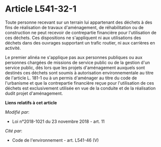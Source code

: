 # Article L541-32-1

Toute personne recevant sur un terrain lui appartenant des déchets à des fins de réalisation de travaux d'aménagement, de
réhabilitation ou de construction ne peut recevoir de contrepartie financière pour l'utilisation de ces déchets. Ces
dispositions ne s'appliquent ni aux utilisations des déchets dans des ouvrages supportant un trafic routier, ni aux carrières
en activité.

Le premier alinéa ne s'applique pas aux personnes publiques ou aux personnes chargées de missions de service public ou de la
gestion d'un service public, dès lors que les projets d'aménagement auxquels sont destinés ces déchets sont soumis à
autorisation environnementale au titre de l'article L. 181-1 ou à un permis d'aménager au titre du code de l'urbanisme et que
la contrepartie financière reçue pour l'utilisation de ces déchets est exclusivement utilisée en vue de la conduite et de la
réalisation dudit projet d'aménagement.

**Liens relatifs à cet article**

_Modifié par_:

  - Loi n°2018-1021 du 23 novembre 2018 - art. 11

_Cité par_:

  - Code de l'environnement - art. L541-46 (V)
